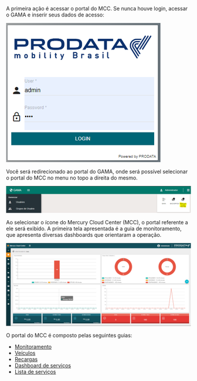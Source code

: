 A primeira ação é acessar o portal do MCC.
Se nunca houve login, acessar o GAMA e inserir seus dados de acesso:


![image.png](/.attachments/image-e8485dae-6d39-4e80-9971-f38e34f1e254.png)


Você será redirecionado ao portal do GAMA, onde será possível selecionar o portal do MCC no menu no topo a direita do mesmo.


![image.png](/.attachments/image-76bbc50e-aed5-4dda-ad62-e71c746fd67a.png)


Ao selecionar o ícone do Mercury Cloud Center (MCC), o portal referente a ele será exibido.
A primeira tela apresentada é a guia de monitoramento, que apresenta diversas dashboards que orientaram a operação.

![image.png](/.attachments/image-5fa6e986-fcb5-4559-92a0-f79196110b4c.png)

O portal do MCC é composto pelas seguintes guias:

- [Monitoramento](/MCC-%2D-Mercury-Cloud-Center/4.-Manual-de-operação)
- [Veículos](/MCC-%2D-Mercury-Cloud-Center/4.-Manual-de-operação/4.2-%2D-Veículos)
- [Recargas](/MCC-%2D-Mercury-Cloud-Center/4.-Manual-de-operação/4.3-%2D-Recargas)
- [Dashboard de serviços](/MCC-%2D-Mercury-Cloud-Center/4.-Manual-de-operação/4.4-%2D-Serviços)
- [Lista de serviços](/MCC-%2D-Mercury-Cloud-Center/4.-Manual-de-operação/4.5-%2D-Lista-de-Serviços)






